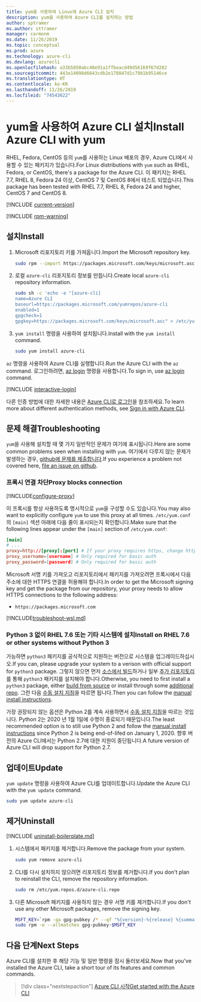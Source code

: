 ```yaml
---
title: yum을 사용하여 Linux에 Azure CLI 설치
description: yum을 사용하여 Azure CLI를 설치하는 방법
author: sptramer
ms.author: sttramer
manager: carmonm
ms.date: 11/26/2019
ms.topic: conceptual
ms.prod: azure
ms.technology: azure-cli
ms.devlang: azurecli
ms.openlocfilehash: a33b5850abc40e91a1ffbeacd49d56169f67d282
ms.sourcegitcommit: 443e14098d6643cdb2e178847d1c79b1b95146ce
ms.translationtype: HT
ms.contentlocale: ko-KR
ms.lasthandoff: 11/26/2019
ms.locfileid: "74543622"
---
```

# <a name="install-azure-cli-with-yum"></a><span data-ttu-id="3f9dd-103">yum을 사용하여 Azure CLI 설치</span><span class="sxs-lookup"><span data-stu-id="3f9dd-103">Install Azure CLI with yum</span></span>

<span data-ttu-id="3f9dd-104">RHEL, Fedora, CentOS 등의 `yum`를 사용하는 Linux 배포의 경우, Azure CLI에서 사용할 수 있는 패키지가 있습니다.</span><span class="sxs-lookup"><span data-stu-id="3f9dd-104">For Linux distributions with `yum` such as RHEL, Fedora, or CentOS, there's a package for the Azure CLI.</span></span> <span data-ttu-id="3f9dd-105">이 패키지는 RHEL 7.7, RHEL 8, Fedora 24 이상, CentOS 7 및 CentOS 8에서 테스트 되었습니다.</span><span class="sxs-lookup"><span data-stu-id="3f9dd-105">This package has been tested with RHEL 7.7, RHEL 8, Fedora 24 and higher, CentOS 7 and CentOS 8.</span></span>

[!INCLUDE [current-version](includes/current-version.md)]

[!INCLUDE [rpm-warning](includes/rpm-warning.md)]

## <a name="install"></a><span data-ttu-id="3f9dd-106">설치</span><span class="sxs-lookup"><span data-stu-id="3f9dd-106">Install</span></span>

1. <span data-ttu-id="3f9dd-107">Microsoft 리포지토리 키를 가져옵니다.</span><span class="sxs-lookup"><span data-stu-id="3f9dd-107">Import the Microsoft repository key.</span></span>

   ```bash
   sudo rpm --import https://packages.microsoft.com/keys/microsoft.asc
   ```

2. <span data-ttu-id="3f9dd-108">로컬 `azure-cli` 리포지토리 정보를 만듭니다.</span><span class="sxs-lookup"><span data-stu-id="3f9dd-108">Create local `azure-cli` repository information.</span></span>

   ```bash
   sudo sh -c 'echo -e "[azure-cli]
   name=Azure CLI
   baseurl=https://packages.microsoft.com/yumrepos/azure-cli
   enabled=1
   gpgcheck=1
   gpgkey=https://packages.microsoft.com/keys/microsoft.asc" > /etc/yum.repos.d/azure-cli.repo'
   ```

3. <span data-ttu-id="3f9dd-109">`yum install` 명령을 사용하여 설치됩니다.</span><span class="sxs-lookup"><span data-stu-id="3f9dd-109">Install with the `yum install` command.</span></span>

   ```bash
   sudo yum install azure-cli
   ```

<span data-ttu-id="3f9dd-110">`az` 명령을 사용하여 Azure CLI를 실행합니다.</span><span class="sxs-lookup"><span data-stu-id="3f9dd-110">Run the Azure CLI with the `az` command.</span></span> <span data-ttu-id="3f9dd-111">로그인하려면, [az login](/cli/azure/reference-index#az-login) 명령을 사용합니다.</span><span class="sxs-lookup"><span data-stu-id="3f9dd-111">To sign in, use [az login](/cli/azure/reference-index#az-login) command.</span></span>

[!INCLUDE [interactive-login](includes/interactive-login.md)]

<span data-ttu-id="3f9dd-112">다른 인증 방법에 대한 자세한 내용은 [Azure CLI로 로그인](authenticate-azure-cli.md)을 참조하세요.</span><span class="sxs-lookup"><span data-stu-id="3f9dd-112">To learn more about different authentication methods, see [Sign in with Azure CLI](authenticate-azure-cli.md).</span></span>

## <a name="troubleshooting"></a><span data-ttu-id="3f9dd-113">문제 해결</span><span class="sxs-lookup"><span data-stu-id="3f9dd-113">Troubleshooting</span></span>

<span data-ttu-id="3f9dd-114">`yum`을 사용해 설치할 때 몇 가지 일반적인 문제가 여기에 표시됩니다.</span><span class="sxs-lookup"><span data-stu-id="3f9dd-114">Here are some common problems seen when installing with `yum`.</span></span> <span data-ttu-id="3f9dd-115">여기에서 다루지 않는 문제가 발생하는 경우, [github에 문제를 제출합니다](https://github.com/Azure/azure-cli/issues).</span><span class="sxs-lookup"><span data-stu-id="3f9dd-115">If you experience a problem not covered here, [file an issue on github](https://github.com/Azure/azure-cli/issues).</span></span>

### <a name="proxy-blocks-connection"></a><span data-ttu-id="3f9dd-116">프록시 연결 차단</span><span class="sxs-lookup"><span data-stu-id="3f9dd-116">Proxy blocks connection</span></span>

[!INCLUDE[configure-proxy](includes/configure-proxy.md)]

<span data-ttu-id="3f9dd-117">이 프록시를 항상 사용하도록 명시적으로 `yum`을 구성할 수도 있습니다.</span><span class="sxs-lookup"><span data-stu-id="3f9dd-117">You may also want to explicitly configure `yum` to use this proxy at all times.</span></span> <span data-ttu-id="3f9dd-118">`/etc/yum.conf`의 `[main]` 섹션 아래에 다음 줄이 표시되는지 확인합니다.</span><span class="sxs-lookup"><span data-stu-id="3f9dd-118">Make sure that the following lines appear under the `[main]` section of `/etc/yum.conf`:</span></span>

```yum.conf
[main]
# ...
proxy=http://[proxy]:[port] # If your proxy requires https, change http->https
proxy_username=[username] # Only required for basic auth
proxy_password=[password] # Only required for basic auth
```

<span data-ttu-id="3f9dd-119">Microsoft 서명 키를 가져오고 리포지토리에서 패키지를 가져오려면 프록시에서 다음 주소에 대한 HTTPS 연결을 허용해야 합니다.</span><span class="sxs-lookup"><span data-stu-id="3f9dd-119">In order to get the Microsoft signing key and get the package from our repository, your proxy needs to allow HTTPS connections to the following address:</span></span>

* `https://packages.microsoft.com`

[!INCLUDE[troubleshoot-wsl.md](includes/troubleshoot-wsl.md)]

### <a name="install-on-rhel-76-or-other-systems-without-python-3"></a><span data-ttu-id="3f9dd-120">Python 3 없이 RHEL 7.6 또는 기타 시스템에 설치</span><span class="sxs-lookup"><span data-stu-id="3f9dd-120">Install on RHEL 7.6 or other systems without Python 3</span></span>

<span data-ttu-id="3f9dd-121">가능하면 `python3` 패키지를 공식적으로 지원하는 버전으로 시스템을 업그레이드하십시오.</span><span class="sxs-lookup"><span data-stu-id="3f9dd-121">If you can, please upgrade your system to a verison with official support for `python3` package.</span></span> <span data-ttu-id="3f9dd-122">그렇지 않으면 먼저 [소스에서 빌드](https://github.com/linux-on-ibm-z/docs/wiki/Building-Python-3.6.x)하거나 일부 [추가 리포지토리](https://developers.redhat.com/blog/2018/08/13/install-python3-rhel/)를 통해 `python3` 패키지를 설치해야 합니다.</span><span class="sxs-lookup"><span data-stu-id="3f9dd-122">Otherwise, you need to first install a `python3` package, either [build from source](https://github.com/linux-on-ibm-z/docs/wiki/Building-Python-3.6.x) or install through some [additional repo](https://developers.redhat.com/blog/2018/08/13/install-python3-rhel/).</span></span> <span data-ttu-id="3f9dd-123">그런 다음 [수동 설치 지침](install-azure-cli-linux.md)을 따르면 됩니다.</span><span class="sxs-lookup"><span data-stu-id="3f9dd-123">Then you can follow the [manual install instructions](install-azure-cli-linux.md).</span></span>

<span data-ttu-id="3f9dd-124">가장 권장되지 않는 옵션은 Python 2를 계속 사용하면서 [수동 설치 지침](install-azure-cli-linux.md)을 따르는 것입니다. Python 2는 2020 년 1월 1일에 수명이 종료되기 때문입니다.</span><span class="sxs-lookup"><span data-stu-id="3f9dd-124">The least recommended option is to still use Python 2 and follow the [manual install instructions](install-azure-cli-linux.md) since Python 2 is being end-of-lifed on January 1, 2020.</span></span> <span data-ttu-id="3f9dd-125">향후 버전의 Azure CLI에서는 Python 2.7에 대한 지원이 중단됩니다.</span><span class="sxs-lookup"><span data-stu-id="3f9dd-125">A future version of Azure CLI will drop support for Python 2.7.</span></span>

## <a name="update"></a><span data-ttu-id="3f9dd-126">업데이트</span><span class="sxs-lookup"><span data-stu-id="3f9dd-126">Update</span></span>

<span data-ttu-id="3f9dd-127">`yum update` 명령을 사용하여 Azure CLI를 업데이트합니다.</span><span class="sxs-lookup"><span data-stu-id="3f9dd-127">Update the Azure CLI with the `yum update` command.</span></span>

```bash
sudo yum update azure-cli
```

## <a name="uninstall"></a><span data-ttu-id="3f9dd-128">제거</span><span class="sxs-lookup"><span data-stu-id="3f9dd-128">Uninstall</span></span>

[!INCLUDE [uninstall-boilerplate.md](includes/uninstall-boilerplate.md)]

1. <span data-ttu-id="3f9dd-129">시스템에서 패키지를 제거합니다.</span><span class="sxs-lookup"><span data-stu-id="3f9dd-129">Remove the package from your system.</span></span>

   ```bash
   sudo yum remove azure-cli
   ```

2. <span data-ttu-id="3f9dd-130">CLI를 다시 설치하지 않으려면 리포지토리 정보를 제거합니다.</span><span class="sxs-lookup"><span data-stu-id="3f9dd-130">If you don't plan to reinstall the CLI, remove the repository information.</span></span>

   ```bash
   sudo rm /etc/yum.repos.d/azure-cli.repo
   ```

3. <span data-ttu-id="3f9dd-131">다른 Microsoft 패키지를 사용하지 않는 경우 서명 키를 제거합니다.</span><span class="sxs-lookup"><span data-stu-id="3f9dd-131">If you don't use any other Microsoft packages, remove the signing key.</span></span>

   ```bash
   MSFT_KEY=`rpm -qa gpg-pubkey /* --qf "%{version}-%{release} %{summary}\n" | grep Microsoft | awk '{print $1}'`
   sudo rpm -e --allmatches gpg-pubkey-$MSFT_KEY
   ```

## <a name="next-steps"></a><span data-ttu-id="3f9dd-132">다음 단계</span><span class="sxs-lookup"><span data-stu-id="3f9dd-132">Next Steps</span></span>

<span data-ttu-id="3f9dd-133">Azure CLI를 설치한 후 해당 기능 및 일반 명령을 잠시 둘러보세요.</span><span class="sxs-lookup"><span data-stu-id="3f9dd-133">Now that you've installed the Azure CLI, take a short tour of its features and common commands.</span></span>

> [!div class="nextstepaction"]
> [<span data-ttu-id="3f9dd-134">Azure CLI 시작</span><span class="sxs-lookup"><span data-stu-id="3f9dd-134">Get started with the Azure CLI</span></span>](get-started-with-azure-cli.md)
